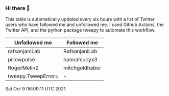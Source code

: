 ### Hi there 👋

This table is automatically updated every six hours with a list of Twitter users who have followed me and unfollowed me. I used Github Actions, the Twitter API, and the python package tweepy to automate this workflow.

| Unfollowed me |  Followed me |
| --- | --- |
|rafsanjaniLab|RafsanjaniLab|
|pillowpulse|hannahlucyx3|
|RogerMelin2|mitchgoldhaber|
|tweepy.TweepError=|-|
Sat Oct  9 06:09:11 UTC 2021

